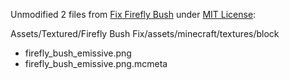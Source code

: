 Unmodified 2 files from [Fix Firefly Bush](https://modrinth.com/resourcepack/firefly-bush-fix) under [MIT License](https://spdx.org/licenses/MIT.html):

Assets/Textured/Firefly Bush Fix/assets/minecraft/textures/block

- firefly_bush_emissive.png
- firefly_bush_emissive.png.mcmeta